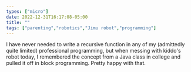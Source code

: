 ```yaml
---
types: ["micro"]
date: 2022-12-31T16:17:08-05:00
title: ""
tags: ["parenting","robotics","Jimu robot","programming"]
---
```

I have never needed to write a recursive function in any of my (admittedly quite limited) professional programming, but when messing with kiddo's robot today, I remembered the concept from a Java class in college and pulled it off in block programming. Pretty happy with that.

